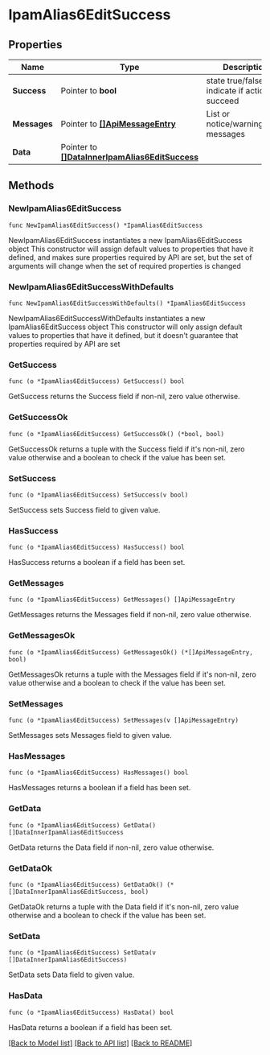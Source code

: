 # IpamAlias6EditSuccess

## Properties

Name | Type | Description | Notes
------------ | ------------- | ------------- | -------------
**Success** | Pointer to **bool** | state true/false indicate if action succeed | [optional] 
**Messages** | Pointer to [**[]ApiMessageEntry**](ApiMessageEntry.md) | List or notice/warning/error messages | [optional] 
**Data** | Pointer to [**[]DataInnerIpamAlias6EditSuccess**](DataInnerIpamAlias6EditSuccess.md) |  | [optional] 

## Methods

### NewIpamAlias6EditSuccess

`func NewIpamAlias6EditSuccess() *IpamAlias6EditSuccess`

NewIpamAlias6EditSuccess instantiates a new IpamAlias6EditSuccess object
This constructor will assign default values to properties that have it defined,
and makes sure properties required by API are set, but the set of arguments
will change when the set of required properties is changed

### NewIpamAlias6EditSuccessWithDefaults

`func NewIpamAlias6EditSuccessWithDefaults() *IpamAlias6EditSuccess`

NewIpamAlias6EditSuccessWithDefaults instantiates a new IpamAlias6EditSuccess object
This constructor will only assign default values to properties that have it defined,
but it doesn't guarantee that properties required by API are set

### GetSuccess

`func (o *IpamAlias6EditSuccess) GetSuccess() bool`

GetSuccess returns the Success field if non-nil, zero value otherwise.

### GetSuccessOk

`func (o *IpamAlias6EditSuccess) GetSuccessOk() (*bool, bool)`

GetSuccessOk returns a tuple with the Success field if it's non-nil, zero value otherwise
and a boolean to check if the value has been set.

### SetSuccess

`func (o *IpamAlias6EditSuccess) SetSuccess(v bool)`

SetSuccess sets Success field to given value.

### HasSuccess

`func (o *IpamAlias6EditSuccess) HasSuccess() bool`

HasSuccess returns a boolean if a field has been set.

### GetMessages

`func (o *IpamAlias6EditSuccess) GetMessages() []ApiMessageEntry`

GetMessages returns the Messages field if non-nil, zero value otherwise.

### GetMessagesOk

`func (o *IpamAlias6EditSuccess) GetMessagesOk() (*[]ApiMessageEntry, bool)`

GetMessagesOk returns a tuple with the Messages field if it's non-nil, zero value otherwise
and a boolean to check if the value has been set.

### SetMessages

`func (o *IpamAlias6EditSuccess) SetMessages(v []ApiMessageEntry)`

SetMessages sets Messages field to given value.

### HasMessages

`func (o *IpamAlias6EditSuccess) HasMessages() bool`

HasMessages returns a boolean if a field has been set.

### GetData

`func (o *IpamAlias6EditSuccess) GetData() []DataInnerIpamAlias6EditSuccess`

GetData returns the Data field if non-nil, zero value otherwise.

### GetDataOk

`func (o *IpamAlias6EditSuccess) GetDataOk() (*[]DataInnerIpamAlias6EditSuccess, bool)`

GetDataOk returns a tuple with the Data field if it's non-nil, zero value otherwise
and a boolean to check if the value has been set.

### SetData

`func (o *IpamAlias6EditSuccess) SetData(v []DataInnerIpamAlias6EditSuccess)`

SetData sets Data field to given value.

### HasData

`func (o *IpamAlias6EditSuccess) HasData() bool`

HasData returns a boolean if a field has been set.


[[Back to Model list]](../README.md#documentation-for-models) [[Back to API list]](../README.md#documentation-for-api-endpoints) [[Back to README]](../README.md)


